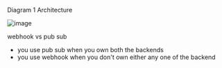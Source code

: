 Diagram 1 Architecture


![image](https://github.com/user-attachments/assets/2e6d893c-7b2d-4046-ba1a-9c74540ab749)


webhook vs pub sub

- you use pub sub when you own both the backends
- you use webhook when you don't own either any one of the backend
